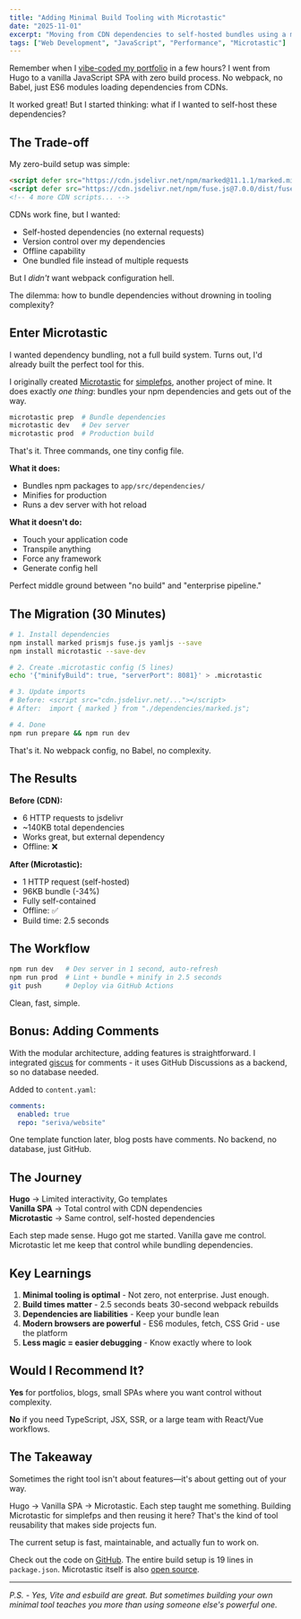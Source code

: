 ```yaml
---
title: "Adding Minimal Build Tooling with Microtastic"
date: "2025-11-01"
excerpt: "Moving from CDN dependencies to self-hosted bundles using a minimal build tool I originally created for another project."
tags: ["Web Development", "JavaScript", "Performance", "Microtastic"]
---
```


Remember when I [vibe-coded my portfolio](/?blog=2025-10-21-vibing-portfolio-website) in a few hours? I went from Hugo to a vanilla JavaScript SPA with zero build process. No webpack, no Babel, just ES6 modules loading dependencies from CDNs.

It worked great! But I started thinking: what if I wanted to self-host these dependencies?

## The Trade-off

My zero-build setup was simple:

```html
<script defer src="https://cdn.jsdelivr.net/npm/marked@11.1.1/marked.min.js"></script>
<script defer src="https://cdn.jsdelivr.net/npm/fuse.js@7.0.0/dist/fuse.min.js"></script>
<!-- 4 more CDN scripts... -->
```

CDNs work fine, but I wanted:
- Self-hosted dependencies (no external requests)
- Version control over my dependencies
- Offline capability
- One bundled file instead of multiple requests

But I *didn't* want webpack configuration hell.

The dilemma: how to bundle dependencies without drowning in tooling complexity?

## Enter Microtastic

I wanted dependency bundling, not a full build system. Turns out, I'd already built the perfect tool for this.

I originally created [Microtastic](https://github.com/scriptex/microtastic) for [simplefps](/?project=simplefps), another project of mine. It does exactly *one thing*: bundles your npm dependencies and gets out of the way.

```bash
microtastic prep  # Bundle dependencies
microtastic dev   # Dev server
microtastic prod  # Production build
```

That's it. Three commands, one tiny config file.

**What it does:**
- Bundles npm packages to `app/src/dependencies/`
- Minifies for production
- Runs a dev server with hot reload

**What it doesn't do:**
- Touch your application code
- Transpile anything
- Force any framework
- Generate config hell

Perfect middle ground between "no build" and "enterprise pipeline."

## The Migration (30 Minutes)

```bash
# 1. Install dependencies
npm install marked prismjs fuse.js yamljs --save
npm install microtastic --save-dev

# 2. Create .microtastic config (5 lines)
echo '{"minifyBuild": true, "serverPort": 8081}' > .microtastic

# 3. Update imports
# Before: <script src="cdn.jsdelivr.net/..."></script>
# After:  import { marked } from "./dependencies/marked.js";

# 4. Done
npm run prepare && npm run dev
```

That's it. No webpack config, no Babel, no complexity.

## The Results

**Before (CDN):**
- 6 HTTP requests to jsdelivr
- ~140KB total dependencies
- Works great, but external dependency
- Offline: ❌

**After (Microtastic):**
- 1 HTTP request (self-hosted)
- 96KB bundle (-34%)
- Fully self-contained
- Offline: ✅
- Build time: 2.5 seconds

## The Workflow

```bash
npm run dev   # Dev server in 1 second, auto-refresh
npm run prod  # Lint + bundle + minify in 2.5 seconds
git push      # Deploy via GitHub Actions
```

Clean, fast, simple.

## Bonus: Adding Comments

With the modular architecture, adding features is straightforward. I integrated [giscus](https://giscus.app/) for comments - it uses GitHub Discussions as a backend, so no database needed.

Added to `content.yaml`:
```yaml
comments:
  enabled: true
  repo: "seriva/website"
```

One template function later, blog posts have comments. No backend, no database, just GitHub.

## The Journey

**Hugo** → Limited interactivity, Go templates  
**Vanilla SPA** → Total control with CDN dependencies  
**Microtastic** → Same control, self-hosted dependencies

Each step made sense. Hugo got me started. Vanilla gave me control. Microtastic let me keep that control while bundling dependencies.

## Key Learnings

1. **Minimal tooling is optimal** - Not zero, not enterprise. Just enough.
2. **Build times matter** - 2.5 seconds beats 30-second webpack rebuilds
3. **Dependencies are liabilities** - Keep your bundle lean
4. **Modern browsers are powerful** - ES6 modules, fetch, CSS Grid - use the platform
5. **Less magic = easier debugging** - Know exactly where to look

## Would I Recommend It?

**Yes** for portfolios, blogs, small SPAs where you want control without complexity.

**No** if you need TypeScript, JSX, SSR, or a large team with React/Vue workflows.

## The Takeaway

Sometimes the right tool isn't about features—it's about getting out of your way.

Hugo → Vanilla SPA → Microtastic. Each step taught me something. Building Microtastic for simplefps and then reusing it here? That's the kind of tool reusability that makes side projects fun.

The current setup is fast, maintainable, and actually fun to work on.

Check out the code on [GitHub](https://github.com/seriva/website). The entire build setup is 19 lines in `package.json`. Microtastic itself is also [open source](https://github.com/scriptex/microtastic).

---

*P.S. - Yes, Vite and esbuild are great. But sometimes building your own minimal tool teaches you more than using someone else's powerful one.*


